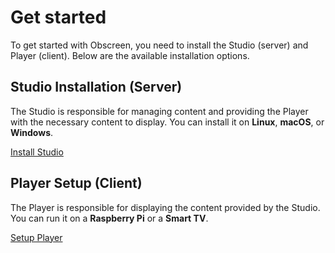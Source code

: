 # Get started

To get started with Obscreen, you need to install the Studio (server) and Player (client). Below are the available installation options.

## Studio Installation (Server)

The Studio is responsible for managing content and providing the Player with the necessary content to display. 
You can install it on **Linux**, **macOS**, or **Windows**.

[Install Studio](/install/studio-server) 

## Player Setup (Client)

The Player is responsible for displaying the content provided by the Studio.
You can run it on a **Raspberry Pi** or a **Smart TV**.

[Setup Player](/install/player-client)